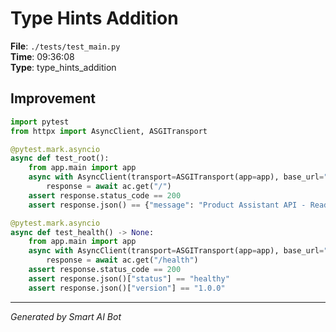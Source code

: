 # Type Hints Addition

**File**: `./tests/test_main.py`  
**Time**: 09:36:08  
**Type**: type_hints_addition

## Improvement

```python
import pytest
from httpx import AsyncClient, ASGITransport

@pytest.mark.asyncio
async def test_root():
    from app.main import app
    async with AsyncClient(transport=ASGITransport(app=app), base_url="http://test") as ac:
        response = await ac.get("/")
    assert response.status_code == 200
    assert response.json() == {"message": "Product Assistant API - Ready to help you find products"}

@pytest.mark.asyncio
async def test_health() -> None:
    from app.main import app
    async with AsyncClient(transport=ASGITransport(app=app), base_url="http://test") as ac:
        response = await ac.get("/health")
    assert response.status_code == 200
    assert response.json()["status"] == "healthy"
    assert response.json()["version"] == "1.0.0"
```

---
*Generated by Smart AI Bot*

